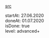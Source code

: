 [src](https://www.vuemastery.com/courses/vue3-deep-dive-with-evan-you)

startAt: 27.06.2020  
doneAt: 01.07.2020  
isDone: true  
level: advanced+
